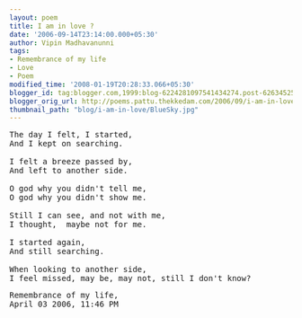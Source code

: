 ```yaml
---
layout: poem 
title: I am in love ?
date: '2006-09-14T23:14:00.000+05:30'
author: Vipin Madhavanunni
tags:
- Remembrance of my life
- Love
- Poem
modified_time: '2008-01-19T20:28:33.066+05:30'
blogger_id: tag:blogger.com,1999:blog-6224281097541434274.post-6263452554622610555
blogger_orig_url: http://poems.pattu.thekkedam.com/2006/09/i-am-in-love.html
thumbnail_path: "blog/i-am-in-love/BlueSky.jpg"
---
```

<pre>
The day I felt, I started,
And I kept on searching. 

I felt a breeze passed by,
And left to another side.

O god why you didn't tell me,
O god why you didn't show me.

Still I can see, and not with me,
I thought,  maybe not for me.

I started again,
And still searching.

When looking to another side,
I feel missed, may be, may not, still I don't know?
</pre>

<pre>
Remembrance of my life, 
April 03 2006, 11:46 PM
</pre>
